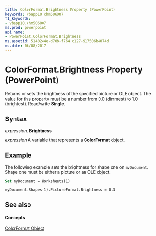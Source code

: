 ```yaml
---
title: ColorFormat.Brightness Property (PowerPoint)
keywords: vbapp10.chm506007
f1_keywords:
- vbapp10.chm506007
ms.prod: powerpoint
api_name:
- PowerPoint.ColorFormat.Brightness
ms.assetid: 5140244e-d70b-f764-c127-917506b4074d
ms.date: 06/08/2017
---
```



# ColorFormat.Brightness Property (PowerPoint)

Returns or sets the brightness of the specified picture or OLE object. The value for this property must be a number from 0.0 (dimmest) to 1.0 (brightest). Read/write  **Single**.


## Syntax

 _expression_. **Brightness**

 _expression_ A variable that represents a **ColorFormat** object.


## Example

The following example sets the brightness for shape one on  `myDocument`. Shape one must be either a picture or an OLE object.


```vb
Set myDocument = Worksheets(1)

myDocument.Shapes(1).PictureFormat.Brightness = 0.3
```


## See also


#### Concepts


[ColorFormat Object](colorformat-object-powerpoint.md)

